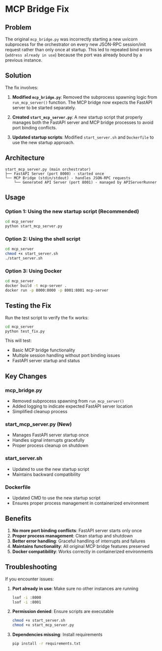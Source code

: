 # MCP Bridge Fix

## Problem
The original `mcp_bridge.py` was incorrectly starting a new uvicorn subprocess for the orchestrator on every new JSON-RPC session/init request rather than only once at startup. This led to repeated bind errors (`address already in use`) because the port was already bound by a previous instance.

## Solution
The fix involves:

1. **Modified `mcp_bridge.py`**: Removed the subprocess spawning logic from `run_mcp_server()` function. The MCP bridge now expects the FastAPI server to be started separately.

2. **Created `start_mcp_server.py`**: A new startup script that properly manages both the FastAPI server and MCP bridge processes to avoid port binding conflicts.

3. **Updated startup scripts**: Modified `start_server.sh` and `Dockerfile` to use the new startup approach.

## Architecture
```
start_mcp_server.py (main orchestrator)
├── FastAPI Server (port 8000) - started once
└── MCP Bridge (stdin/stdout) - handles JSON-RPC requests
    └── Generated API Server (port 8001) - managed by APIServerRunner
```

## Usage

### Option 1: Using the new startup script (Recommended)
```bash
cd mcp_server
python start_mcp_server.py
```

### Option 2: Using the shell script
```bash
cd mcp_server
chmod +x start_server.sh
./start_server.sh
```

### Option 3: Using Docker
```bash
cd mcp_server
docker build -t mcp-server .
docker run -p 8000:8000 -p 8001:8001 mcp-server
```

## Testing the Fix
Run the test script to verify the fix works:
```bash
cd mcp_server
python test_fix.py
```

This will test:
- Basic MCP bridge functionality
- Multiple session handling without port binding issues
- FastAPI server startup and status

## Key Changes

### mcp_bridge.py
- Removed subprocess spawning from `run_mcp_server()`
- Added logging to indicate expected FastAPI server location
- Simplified cleanup process

### start_mcp_server.py (New)
- Manages FastAPI server startup once
- Handles signal interrupts gracefully
- Proper process cleanup on shutdown

### start_server.sh
- Updated to use the new startup script
- Maintains backward compatibility

### Dockerfile
- Updated CMD to use the new startup script
- Ensures proper process management in containerized environment

## Benefits
1. **No more port binding conflicts**: FastAPI server starts only once
2. **Proper process management**: Clean startup and shutdown
3. **Better error handling**: Graceful handling of interrupts and failures
4. **Maintains functionality**: All original MCP bridge features preserved
5. **Docker compatibility**: Works correctly in containerized environments

## Troubleshooting
If you encounter issues:

1. **Port already in use**: Make sure no other instances are running
   ```bash
   lsof -i :8000
   lsof -i :8001
   ```

2. **Permission denied**: Ensure scripts are executable
   ```bash
   chmod +x start_server.sh
   chmod +x start_mcp_server.py
   ```

3. **Dependencies missing**: Install requirements
   ```bash
   pip install -r requirements.txt
   ```